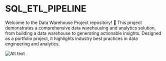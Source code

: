 # SQL_ETL_PIPELINE

Welcome to the Data Warehouse Project repository! 🚀
This project demonstrates a comprehensive data warehousing and analytics solution, from building a data warehouse to generating actionable insights. Designed as a portfolio project, it highlights industry best practices in data engineering and analytics.

![Alt text](image/my-diagram.png)
